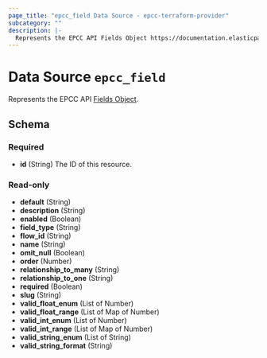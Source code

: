 ```yaml
---
page_title: "epcc_field Data Source - epcc-terraform-provider"
subcategory: ""
description: |-
  Represents the EPCC API Fields Object https://documentation.elasticpath.com/commerce-cloud/docs/api/advanced/custom-data/fields/index.html.
---
```


# Data Source `epcc_field`

Represents the EPCC API [Fields Object](https://documentation.elasticpath.com/commerce-cloud/docs/api/advanced/custom-data/fields/index.html).



## Schema

### Required

- **id** (String) The ID of this resource.

### Read-only

- **default** (String)
- **description** (String)
- **enabled** (Boolean)
- **field_type** (String)
- **flow_id** (String)
- **name** (String)
- **omit_null** (Boolean)
- **order** (Number)
- **relationship_to_many** (String)
- **relationship_to_one** (String)
- **required** (Boolean)
- **slug** (String)
- **valid_float_enum** (List of Number)
- **valid_float_range** (List of Map of Number)
- **valid_int_enum** (List of Number)
- **valid_int_range** (List of Map of Number)
- **valid_string_enum** (List of String)
- **valid_string_format** (String)


